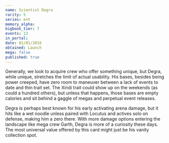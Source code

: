 ```yaml
---
name: Scientist Degra
rarity: 5
series: ent
memory_alpha:
bigbook_tier: 7
events: 13
in_portal:
date: 01/01/2016
obtained: Launch
mega: false
published: true
---
```


Generally, we look to acquire crew who offer something unique, but Degra, while unique, stretches the limit of actual usability. His bases, besides being power creeped, have zero room to maneuver between a lack of events to date and thin trait set. The Xindi trait could show up on the weekends (as could a hundred others), but unless that happens, those bases are empty calories and sit behind a gaggle of megas and perpetual event releases.

Degra is perhaps best known for his early activating arena damage, but it hits like a wet noodle unless paired with Locutus and actives solo on defense, making him a zero there. With more damage options entering the landscape like mega crew Garth, Degra is more of a curiosity these days. The most universal value offered by this card might just be his vanity collection spot.
